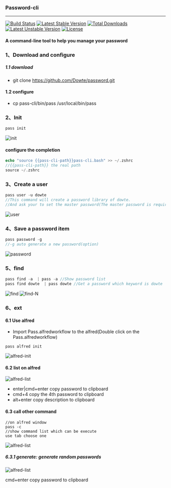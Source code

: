 ### Password-cli
___
[![Build Status](https://travis-ci.org/Dowte/password.svg?branch=master)](https://travis-ci.org/Dowte/password)
[![Latest Stable Version](https://poser.pugx.org/Dowte/password/v/stable.svg)](https://packagist.org/packages/Dowte/password)
[![Total Downloads](https://poser.pugx.org/Dowte/password/downloads.svg)](https://packagist.org/packages/Dowte/password) 
[![Latest Unstable Version](https://poser.pugx.org/Dowte/password/v/unstable.svg)](https://packagist.org/packages/Dowte/password) 
[![License](https://poser.pugx.org/Dowte/password/license.svg)](https://packagist.org/packages/Dowte/password)
#### A command-line tool to help you manage your password

### 1、Download and configure

##### 1.1 download

+ git clone https://github.com/Dowte/password.git

#### 1.2 configure
+ cp pass-cli/bin/pass /usr/local/bin/pass


### 2、Init

```php
pass init
```

![init](http://assest.dowte.com/imgs/pass-cli/init.jpg)

#### configure the completion
```php
echo "source {{pass-cli-path}}pass-cli.bash" >> ~/.zshrc 
//{{pass-cli-path}} the real path
source ~/.zshrc
```

### 3、Create a user

```php
pass user -u dowte
//This command will create a password library of dowte.
//And ask your to set the master password(The master password is required)
```
![user](http://assest.dowte.com/imgs/pass-cli/user-u.jpg)

### 4、Save a password item

```php
pass password -g
//-g auto generate a new password(option)
```

![password](http://assest.dowte.com/imgs/pass-cli/password-g.jpg)

### 5、find

```php
pass find -a  | pass -a //Show password list
pass find dowte  | pass dowte //Get a password which keyword is dowte
```
![find](http://assest.dowte.com/imgs/pass-cli/find-list.jpg)
![find-N](http://assest.dowte.com/imgs/pass-cli/find-N.jpg)

### 6、ext

#### 6.1 Use alfred

+ Import Pass.alfredworkflow to the alfred(Double click on the Pass.alfredworkflow)

```
pass alfred init
```
![alfred-init](http://assest.dowte.com/imgs/pass-cli/alfred-init.jpg)

#### 6.2 list on alfred

![alfred-list](http://assest.dowte.com/imgs/pass-cli/alfred.jpeg)

+ enter|cmd+enter copy password to clipboard
+ cmd+4 copy the 4th password to clipboard
+ alt+enter copy description to clipboard

#### 6.3 call other command
```
//on alfred window
pass -c 
//show command list which can be execute
use tab choose one 
```

![alfred-list](http://assest.dowte.com/imgs/pass-cli/alfred-k-c.jpg)

##### 6.3.1 generate: generate random passwords

![alfred-list](http://assest.dowte.com/imgs/pass-cli/alfred-k-generate.jpg)

cmd+enter copy password to clipboard
